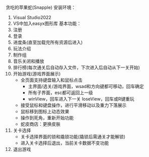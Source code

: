 贪吃的苹果蛇(Snapple)
安装环境：
1. Visual Studio2022
2. VS中加入easyx图形库
基本功能：
1. 注册
2. 登录
3. 进度条(直至加载完所有资源后进入)
4. 玩法介绍
5. 制作组
6. 音乐关闭和播放
7. 排行榜(每次通关后自动存入文件，下次进入后自动从下一关开始)
8. 开始游戏(游戏界面展示)
	* 全页面支持键盘输入和鼠标点击
		* 主界面/选关/游戏界面，wsad和方向键都可移动，回车确定
		* 所有子界面，esc都可返回上一级
		* winView，回车进入下一关
			loseView，回车或R键重玩
	* 接受鼠标和键盘操作，进行平滑移动以及重力下落展示
	* 鼠标移到图标上动态效果
	* 操作到死角，重新开始功能
	* 蛇皮商店：更换皮肤
9. 关卡选择
	* 关卡选择界面的锁和撬锁功能(撬锁后需通关才能解锁)
	* 进入关卡选择后退出，当前关卡数据不变功能
10. 退出游戏
